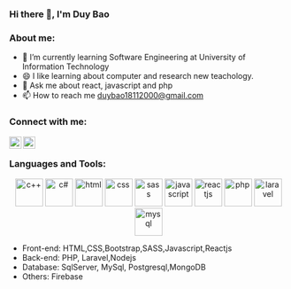 ### Hi there 👋, I'm Duy Bao


### About me:

- 🌱 I’m currently learning Software Engineering at University of Information Technology
- 😄 I like learning about computer and research new teachology.
- 💬 Ask me about react, javascript and php
- 📫 How to reach me duybao18112000@gmail.com

### Connect with me:
[<img align="left" alt="linkedin" width="22px" src="https://play-lh.googleusercontent.com/kMofEFLjobZy_bCuaiDogzBcUT-dz3BBbOrIEjJ-hqOabjK8ieuevGe6wlTD15QzOqw" />][linkedin]

[<img align="left" alt="facebook" width="22px" src="https://www.facebook.com/images/fb_icon_325x325.png" />][facebook]

<br />

### Languages and Tools:
<p align="center">
  <img src="https://upload.wikimedia.org/wikipedia/commons/thumb/1/18/ISO_C%2B%2B_Logo.svg/150px-ISO_C%2B%2B_Logo.svg.png" width="50" title="c++">
 <img src="https://cdn.blob.lionpham.com/uploads/2016/08/c-Sharp.png" width="50" title="c#">
  <img src="https://upload.wikimedia.org/wikipedia/commons/thumb/8/80/HTML5_logo_resized.svg/1200px-HTML5_logo_resized.svg.png" width="50" title="html">
  <img src="https://upload.wikimedia.org/wikipedia/commons/thumb/d/d5/CSS3_logo_and_wordmark.svg/1200px-CSS3_logo_and_wordmark.svg.png" width="50" title="css">
  <img src="https://upload.wikimedia.org/wikipedia/commons/thumb/9/96/Sass_Logo_Color.svg/1200px-Sass_Logo_Color.svg.png" width="50" title="sass">
  <img src="https://techvccloud.mediacdn.vn/2018/11/23/js-15429579443112042672363-crop-1542957949936317424252.png" width="50" title="javascript">
  <img src="https://codelearn.io/Upload/Blog/react-js-co-ban-phan-1-63738082145.3856.jpg" width="50" title="reactjs">
  <img src="https://upload.wikimedia.org/wikipedia/vi/thumb/2/27/PHP-logo.svg/1200px-PHP-logo.svg.png" width="50" title="php">
  <img src="https://cms-assets.tutsplus.com/uploads/users/769/posts/25334/preview_image/get-started-with-laravel-6-400x277.png" width="50" title="laravel">
   <img src="https://techvccloud.mediacdn.vn/2020/9/17/mysql-1-1600340047538868003500-crop-160034079526453914971.png" width="50" title="mysql">
</p>

* Front-end: HTML,CSS,Bootstrap,SASS,Javascript,Reactjs
* Back-end: PHP, Laravel,Nodejs
* Database: SqlServer, MySql, Postgresql,MongoDB
* Others: Firebase 

[linkedin]: https://www.linkedin.com/in/duy-b%E1%BA%A3o-9211a8216/
[facebook]: https://www.facebook.com/profile.php?id=100022065936430

